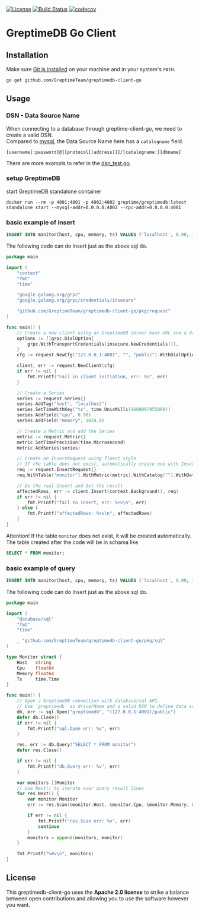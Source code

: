 [![License](https://img.shields.io/badge/License-Apache%202.0-blue.svg)](https://github.com/GreptimeTeam/greptimedb-client-go/blob/main/LICENSE)
[![Build Status](https://github.com/greptimeteam/greptimedb-client-go/actions/workflows/ci.yml/badge.svg)](https://github.com/GreptimeTeam/greptimedb-client-go/blob/main/.github/workflows/ci.yml)
[![codecov](https://codecov.io/gh/GreptimeTeam/greptimedb-client-go/branch/main/graph/badge.svg?token=76KIKITADQ)](https://codecov.io/gh/GreptimeTeam/greptimedb-client-go)
# GreptimeDB Go Client

## Installation
Make sure [Git is installed](https://git-scm.com/downloads) on your machine and in your system's `PATH`.  

```sh
go get github.com/GreptimeTeam/greptimedb-client-go
```

## Usage

### DSN - Data Source Name

When connecting to a database through greptime-client-go, we need to create a valid DSN.  
Compared to [mysql](https://github.com/go-sql-driver/mysql), the Data Source Name here has a `catalogname` field.
```
[username[:password]@][protocol[(address)]]/[catalogname:][dbname]
```
There are more exampls to refer in the [dsn_test.go](https://github.com/GreptimeTeam/greptimedb-client-go/blob/main/pkg/sql/dsn_test.go).

### setup GreptimeDB

start GreptimeDB standalone container

```shell
docker run --rm -p 4001:4001 -p 4002:4002 greptime/greptimedb:latest standalone start --mysql-addr=0.0.0.0:4002 --rpc-addr=0.0.0.0:4001
```

### basic example of insert

```sql
INSERT INTO monitor(host, cpu, memory, ts) VALUES ('localhost', 0.90, 1024.0, 1660897955000);
```
The following code can do Insert just as the above sql do.

```go
package main

import (
	"context"
	"fmt"
	"time"

	"google.golang.org/grpc"
	"google.golang.org/grpc/credentials/insecure"

	"github.com/GreptimeTeam/greptimedb-client-go/pkg/request"
)

func main() {
    // Create a new client using an GreptimeDB server base URL and a database name
	options := []grpc.DialOption{
		grpc.WithTransportCredentials(insecure.NewCredentials()),
	}
	cfg := request.NewCfg("127.0.0.1:4001", "", "public").WithDialOptions(options...)

	client, err := request.NewClient(cfg)
	if err != nil {
		fmt.Printf("Fail in client initiation, err: %s", err)
	}

    // Create a Series
	series := request.Series{}
	series.AddTag("host", "localhost")
	series.SetTimeWithKey("ts", time.UnixMilli(1660897955000))
	series.AddField("cpu", 0.90)
	series.AddField("memory", 1024.0)

    // Create a Metric and add the Series
	metric := request.Metric{}
	metric.SetTimePrecision(time.Microsecond)
	metric.AddSeries(series)

    // Create an InsertRequest using fluent style
    // If the table does not exist, automatically create one with Insert
	req := request.InsertRequest{}
	req.WithTable("monitor").WithMetric(metric).WithCatalog("").WithDatabase("public")

    // Do the real Insert and Get the result
	affectedRows, err := client.Insert(context.Background(), req)
	if err != nil {
		fmt.Printf("fail to insert, err: %+v\n", err)
	} else {
		fmt.Printf("affectedRows: %+v\n", affectedRows)
	}
}
```
Attention! If the table `monitor` does not exist, it will be created automatically. The table created after the code will be in schama like
```sql
SELECT * FROM monitor;
```


### basic example of query

```sql
INSERT INTO monitor(host, cpu, memory, ts) VALUES ('localhost', 0.90, 1024.0, 1660897955000);
```
The following code can do Insert just as the above sql do.

```go
package main

import (
	"database/sql"
	"fmt"
	"time"

	_ "github.com/GreptimeTeam/greptimedb-client-go/pkg/sql"
)

type Monitor struct {
	Host   string
	Cpu    float64
	Memory float64
	Ts     time.Time
}

func main() {
    // Open a GreptimeDB connection with database/sql API.
    // Use `greptimedb` as driverName and a valid DSN to define data source 
	db, err := sql.Open("greptimedb", "(127.0.0.1:4001)/public")
	defer db.Close()
	if err != nil {
		fmt.Printf("sql.Open err: %v", err)
	}

	res, err := db.Query("SELECT * FROM monitor")
	defer res.Close()

	if err != nil {
		fmt.Printf("db.Query err: %v", err)
	}

	var monitors []Monitor
    // Use Next() to iterate over query result lines
	for res.Next() {
		var monitor Monitor
		err := res.Scan(&monitor.Host, &monitor.Cpu, &monitor.Memory, &monitor.Ts)

		if err != nil {
			fmt.Printf("res.Scan err: %v", err)
			continue
		}
		monitors = append(monitors, monitor)
	}

	fmt.Printf("%#v\n", monitors)
}
```
## License
This greptimedb-client-go uses the __Apache 2.0 license__ to strike a balance between open contributions and allowing you to use the software however you want.
